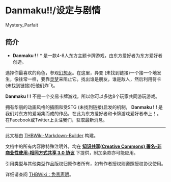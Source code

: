 # Danmaku!!/设定与剧情

<!-- source html: G:\repos\THBWiki-Markdown-Builder\THBWikiMarkdown\Temp\main\8\82\ns0%3ADanmaku%21%21%2F%E8%AE%BE%E5%AE%9A%E4%B8%8E%E5%89%A7%E6%83%85.html -->

Mystery_Parfait


## 简介
  
 * **Danmaku&#160;!&#160;!** * 是一款4-8人东方主题卡牌游戏，由东方爱好者为东方爱好者创造。  

选择你最喜欢的角色，参观[幻想乡](./幻想乡.md)。在这里，异变 (未找到链接)一个接一个地发生，像往常一样，要靠[灵梦](./博丽灵梦.md)来阻止它。找出谁是朋友，谁是敌人，然后利用符卡 (未找到链接)把他们炸飞。  

 **Danmaku&#160;!&#160;!** 不是一个交易卡牌游戏，所以你可以多达8个玩家共同游玩游戏。  

拥有华丽的动画风格的插图和受STG (未找到链接)启发的机制， **Danmaku&#160;!&#160;!** 是我们对东方的爱凝集而成的作品，在此为东方爱好者和卡牌游戏爱好者奉上！。
在Facebook或Twitter上关注我们，获取最新消息。
  





---

此文档由 [THBWiki-Markdown-Builder](https://github.com/Delsin-Yu/THBWiki-Markdown-Builder) 构建。

文档中的所有内容除特殊注明外，均在 [**知识共享(Creative Commons) 署名-非商业性使用-相同方式共享 3.0 协议**](https://creativecommons.org/licenses/by-sa/3.0/deed.zh-hans) 下提供，附加条款亦可能应用。

引用类型与其他类型作品版权归原作者所有，如有作者授权则遵照授权协议使用。

详细请查阅 [THBWiki：免责声明](https://thbwiki.cc/THBWiki:%E5%85%8D%E8%B4%A3%E5%A3%B0%E6%98%8E)。

